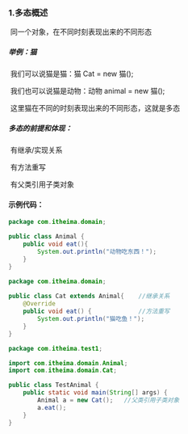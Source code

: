 ### 1.多态概述

​		同一个对象，在不同时刻表现出来的不同形态

##### 举例：猫

​	我们可以说猫是猫：猫 Cat = new 猫();

​	我们也可以说猫是动物：动物 animal = new 猫();

​	这里猫在不同的时刻表现出来的不同形态，这就是多态

##### 多态的前提和体现：

​	有继承/实现关系

​	有方法重写

​	有父类引用子类对象

#### 示例代码：

```java
package com.itheima.domain;

public class Animal {
    public void eat(){
        System.out.println("动物吃东西！");
    }
}
```

```java
package com.itheima.domain;
	
public class Cat extends Animal{	//继承关系
    @Override
    public void eat() {				//方法重写
        System.out.println("猫吃鱼！");
    }
}
```

```java
package com.itheima.test1;

import com.itheima.domain.Animal;
import com.itheima.domain.Cat;

public class TestAnimal {
    public static void main(String[] args) {
        Animal a = new Cat();	//父类引用子类对象
        a.eat();
    }
}
```